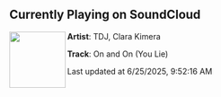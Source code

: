 ## Currently Playing on SoundCloud

[<img align="left" width="100" src="https://i1.sndcdn.com/artworks-doz3LYbJ9YXz-0-t500x500.jpg">](https://soundcloud.com/teedeejayyy/on-and-on-you-lie-feat-clara?in=teedeejayyy/sets/shoreline-912988937)

**Artist**: TDJ, Clara Kimera 

**Track**: On and On (You Lie)

Last updated at 6/25/2025, 9:52:16 AM
